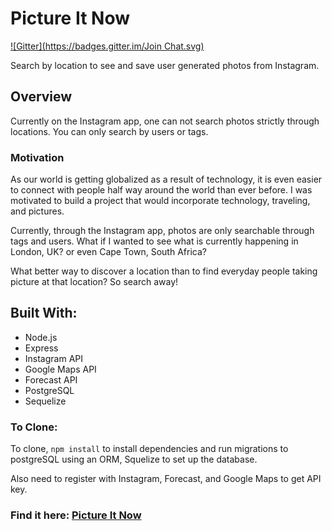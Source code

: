 # Picture It Now
[![Gitter](https://badges.gitter.im/Join Chat.svg)](https://gitter.im/ranleung/picture_it_now?utm_source=badge&utm_medium=badge&utm_campaign=pr-badge&utm_content=badge)

Search by location to see and save user generated photos from Instagram.

## Overview

Currently on the Instagram app, one can not search photos strictly through locations.  You can only search by users or tags.

### Motivation

As our world is getting globalized as a result of technology, it is even easier to connect with people half way around the world than ever before.  I was motivated to build a project that would incorporate technology, traveling, and pictures.

Currently, through the Instagram app, photos are only searchable through tags and users.  What if I wanted to see what is currently happening in London, UK? or even Cape Town, South Africa?

What better way to discover a location than to find everyday people taking picture at that location?  So search away!

## Built With:

+ Node.js
+ Express
+ Instagram API
+ Google Maps API
+ Forecast API
+ PostgreSQL
+ Sequelize

### To Clone:

To clone, `npm install` to install dependencies and run migrations to postgreSQL using an ORM, Squelize to set up the database.

Also need to register with Instagram, Forecast, and Google Maps to get API key.

### Find it here: [Picture It Now](http://picture-it-now.herokuapp.com/)
          